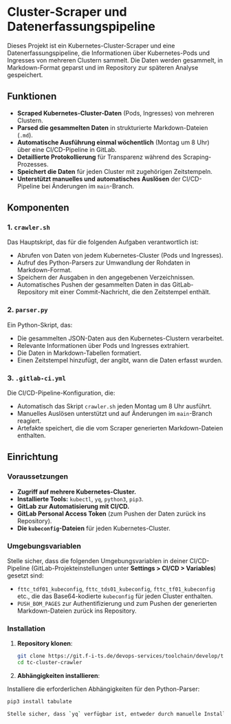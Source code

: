 # Cluster-Scraper und Datenerfassungspipeline

Dieses Projekt ist ein Kubernetes-Cluster-Scraper und eine Datenerfassungspipeline, die Informationen über Kubernetes-Pods und Ingresses von mehreren Clustern sammelt. Die Daten werden gesammelt, in Markdown-Format geparst und im Repository zur späteren Analyse gespeichert.

## Funktionen

- **Scraped Kubernetes-Cluster-Daten** (Pods, Ingresses) von mehreren Clustern.
- **Parsed die gesammelten Daten** in strukturierte Markdown-Dateien (`.md`).
- **Automatische Ausführung einmal wöchentlich** (Montag um 8 Uhr) über eine CI/CD-Pipeline in GitLab.
- **Detaillierte Protokollierung** für Transparenz während des Scraping-Prozesses.
- **Speichert die Daten** für jeden Cluster mit zugehörigen Zeitstempeln.
- **Unterstützt manuelles und automatisches Auslösen** der CI/CD-Pipeline bei Änderungen im `main`-Branch.

## Komponenten

### 1. `crawler.sh`
Das Hauptskript, das für die folgenden Aufgaben verantwortlich ist:
- Abrufen von Daten von jedem Kubernetes-Cluster (Pods und Ingresses).
- Aufruf des Python-Parsers zur Umwandlung der Rohdaten in Markdown-Format.
- Speichern der Ausgaben in den angegebenen Verzeichnissen.
- Automatisches Pushen der gesammelten Daten in das GitLab-Repository mit einer Commit-Nachricht, die den Zeitstempel enthält.

### 2. `parser.py`
Ein Python-Skript, das:
- Die gesammelten JSON-Daten aus den Kubernetes-Clustern verarbeitet.
- Relevante Informationen über Pods und Ingresses extrahiert.
- Die Daten in Markdown-Tabellen formatiert.
- Einen Zeitstempel hinzufügt, der angibt, wann die Daten erfasst wurden.

### 3. `.gitlab-ci.yml`
Die CI/CD-Pipeline-Konfiguration, die:
- Automatisch das Skript `crawler.sh` jeden Montag um 8 Uhr ausführt.
- Manuelles Auslösen unterstützt und auf Änderungen im `main`-Branch reagiert.
- Artefakte speichert, die die vom Scraper generierten Markdown-Dateien enthalten.

## Einrichtung

### Voraussetzungen
- **Zugriff auf mehrere Kubernetes-Cluster.**
- **Installierte Tools:** `kubectl`, `yq`, `python3`, `pip3`.
- **GitLab zur Automatisierung mit CI/CD.**
- **GitLab Personal Access Token** (zum Pushen der Daten zurück ins Repository).
- **Die `kubeconfig`-Dateien** für jeden Kubernetes-Cluster.

### Umgebungsvariablen
Stelle sicher, dass die folgenden Umgebungsvariablen in deiner CI/CD-Pipeline (GitLab-Projekteinstellungen unter **Settings > CI/CD > Variables**) gesetzt sind:
- `fttc_tdf01_kubeconfig`, `fttc_tds01_kubeconfig`, `fttc_tf01_kubeconfig` etc., die das Base64-kodierte `kubeconfig` für jeden Cluster enthalten.
- `PUSH_BOM_PAGES` zur Authentifizierung und zum Pushen der generierten Markdown-Dateien zurück ins Repository.

### Installation

1. **Repository klonen**:
   ```bash
   git clone https://git.f-i-ts.de/devops-services/toolchain/develop/tc-cluster-crawler.git
   cd tc-cluster-crawler

2. **Abhängigkeiten installieren**:

Installiere die erforderlichen Abhängigkeiten für den Python-Parser:
```bash
pip3 install tabulate

Stelle sicher, dass `yq` verfügbar ist, entweder durch manuelle Installation oder durch automatische Installation über die CI/CD-Pipeline:
